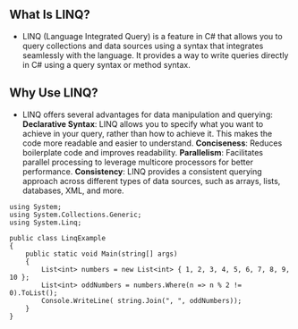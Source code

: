 ## What Is LINQ?
- LINQ (Language Integrated Query) is a feature in C# that allows you to query collections and data sources using a syntax that integrates seamlessly with the language. It provides a way to write queries directly in C# using a query syntax or method syntax.

## Why Use LINQ?
- LINQ offers several advantages for data manipulation and querying:
**Declarative Syntax**: LINQ allows you to specify what you want to achieve in your query, rather than how to achieve it. This makes the code more readable and easier to understand.
**Conciseness**: Reduces boilerplate code and improves readability.
**Parallelism**: Facilitates parallel processing to leverage multicore processors for better performance.
**Consistency**: LINQ provides a consistent querying approach across different types of data sources, such as arrays, lists, databases, XML, and more.

```
using System;
using System.Collections.Generic;
using System.Linq;

public class LinqExample
{
    public static void Main(string[] args)
    {
        List<int> numbers = new List<int> { 1, 2, 3, 4, 5, 6, 7, 8, 9, 10 };
        List<int> oddNumbers = numbers.Where(n => n % 2 != 0).ToList();
        Console.WriteLine( string.Join(", ", oddNumbers));
    }
}
```
